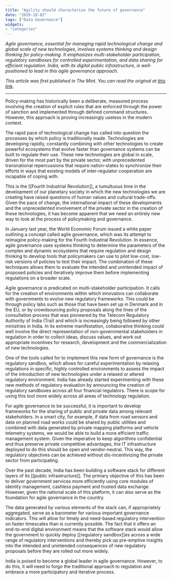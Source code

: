 ```yaml
---
title: "Agility should characterize the future of governance"
date: "2019-10-02"
tags: ["Data Governance"]
widgets: 
- "categories"
---
```


*Agile governance, essential for managing rapid technological change and global scale of new technologies, involves systems thinking and design thinking for policy-making. It emphasizes multi-stakeholder participation, regulatory sandboxes for controlled experimentation, and data sharing for efficient regulation. India, with its digital public infrastructure, is well-positioned to lead in this agile governance approach.*
<!--more-->
*This article was first published in The Mint. You can read the original at [this link](https://www.livemint.com/opinion/columns/agility-should-characterize-the-future-of-governance-11569917994447.html).*

---

Policy-making has historically been a deliberate, measured process involving the creation of explicit rules that are enforced through the power of sanction and implemented through defined command structures. However, this approach is proving increasingly useless in the modern context.

The rapid pace of technological change has called into question the processes by which policy is traditionally made. Technologies are developing rapidly, constantly combining with other technologies to create powerful ecosystems that evolve faster than governance systems can be built to regulate their use. These new technologies are global in scale, driven for the most part by the private sector, with unprecedented transnational repercussions that require nation-states to synchronize their efforts in ways that existing models of inter-regulator cooperation are incapable of coping with.

This is the [[Fourth Industrial Revolution]], a tumultuous time in the development of our planetary society in which the new technologies we are creating have raised questions of human values and cultural trade-offs. Given the pace of change, the international impact of these developments and the unprecedented involvement of the private sector in the creation of these technologies, it has become apparent that we need an entirely new way to look at the process of policymaking and governance.

In January last year, the World Economic Forum issued a white paper outlining a concept called agile governance, which was its attempt to reimagine policy-making for the Fourth Industrial Revolution. In essence, agile governance uses systems thinking to determine the parameters of the complex and dynamic ecosystems that require regulation and design thinking to develop tools that policymakers can use to pilot low-cost, low-risk versions of policies to test their impact. The combination of these techniques allows them to evaluate the intended and unintended impact of proposed policies and iteratively improve them before implementing regulations on a broader scale.

Agile governance is predicated on multi-stakeholder participation. It calls for the creation of environments within which innovators can collaborate with governments to evolve new regulatory frameworks. This could be through policy labs such as those that have been set up in Denmark and in the EU, or by crowdsourcing policy proposals along the lines of the consultation process that was pioneered by the Telecom Regulatory Authority of India (Trai) and which is increasingly being followed by other ministries in India. In its extreme manifestation, collaborative thinking could well involve the direct representation of non-governmental stakeholders in regulation in order to collect ideas, discuss values, and work out appropriate incentives for research, development and the commercialization of new technologies.

One of the tools called for to implement this new form of governance is the regulatory sandbox, which allows for careful experimentation by relaxing regulations in specific, highly controlled environments to assess the impact of the introduction of new technologies under a relaxed or altered regulatory environment. India has already started experimenting with these new methods of regulatory evaluation by announcing the creation of regulatory sandboxes across all four financial regulators. There is scope for using this tool more widely across all areas of technology regulation.

For agile governance to be successful, it is important to develop frameworks for the sharing of public and private data among relevant stakeholders. In a smart city, for example, if data from road sensors and data on planned road works could be shared by public utilities and combined with data generated by private mapping platforms and vehicle telemetry systems, we would be able to build a more efficient traffic management system. Given the imperative to keep algorithms confidential and thus preserve private competitive advantages, the IT infrastructure deployed to do this should be open and vendor-neutral. This way, the regulatory objectives can be achieved without dis-incentivizing the private sector from participating.

Over the past decade, India has been building a software stack for different layers of its [[public infrastructure]]. The primary objective of this has been to deliver government services more efficiently using core modules of identity management, cashless payment and trusted data exchange. However, given the national scale of this platform, it can also serve as the foundation for agile governance in the country.

The data generated by various elements of the stack can, if appropriately aggregated, serve as a barometer for various important governance indicators. This will allow for timely and need-based regulatory intervention on faster timescales than is currently possible. The fact that it offers an end-to-end digital environment means that the software stack would allow the government to quickly deploy [[regulatory sandbox]]es across a wide range of regulatory interventions and thereby pick up pre-emptive insights into the intended and unintended consequences of new regulatory proposals before they are rolled out more widely.

India is poised to become a global leader in agile governance. However, to do this, it will need to forgo the traditional approach to regulation and embrace a more participatory and iterative process.

